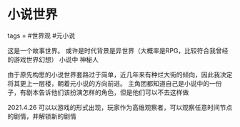 # 小说世界
tags = #世界观 #元小说 

这是一个故事世界。
或许是时代背景是异世界（大概率是RPG，比较符合我曾经的游戏世界幻想）
小说中
神秘人

由于原先构思的小说世界套路过于简单，近几年来有种烂大街的倾向，因此我决定将其更上一层楼，朝着元小说的方向前进。
主角团都知道自己是小说中的一份子，有剧本告诉他们该扮演怎样的角色，但是他们可以不去这样做

2021.4.26
可以以游戏的形式出现，玩家作为高维观察者，可以观察任意时间节点的剧情，并解锁新的剧情